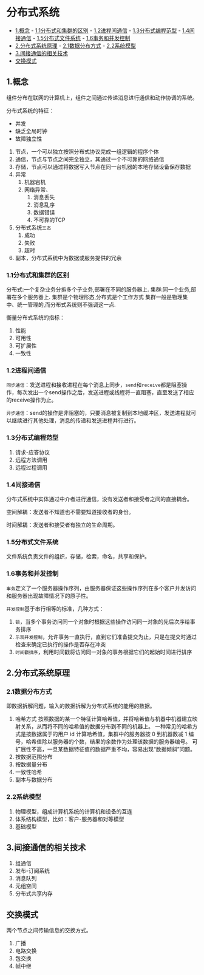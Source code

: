 # 分布式系统

<!-- vim-markdown-toc Marked -->

* [1.概念](#1.概念)
        - [1.1分布式和集群的区别](#1.1分布式和集群的区别)
        - [1.2进程间通信](#1.2进程间通信)
        - [1.3分布式编程范型](#1.3分布式编程范型)
        - [1.4间接通信](#1.4间接通信)
        - [1.5分布式文件系统](#1.5分布式文件系统)
        - [1.6事务和并发控制](#1.6事务和并发控制)
* [2.分布式系统原理](#2.分布式系统原理)
        - [2.1数据分布方式](#2.1数据分布方式)
        - [2.2系统模型](#2.2系统模型)
* [3.间接通信的相关技术](#3.间接通信的相关技术)
* [交换模式](#交换模式)

<!-- vim-markdown-toc -->

## 1.概念

组件分布在联网的计算机上，组件之间通过传递消息进行通信和动作协调的系统。

分布式系统的特征：

- 并发
- 缺乏全局时钟
- 故障独立性

1. 节点，一个可以独立按照分布式协议完成一组逻辑的程序个体
2. 通信，节点与节点之间完全独立，其通过一个不可靠的网络通信
3. 存储，节点可以通过将数据写入节点在同一台机器的本地存储设备保存数据
4. 异常
   1. 机器宕机
   2. 网络异常、
      1. 消息丢失
      2. 消息乱序
      3. 数据错误
      4. 不可靠的TCP
5. 分布式系统`三态`
   1. 成功
   2. 失败
   3. 超时
6. 副本，分布式系统中为数据或服务提供的冗余

### 1.1分布式和集群的区别

分布式:一个复杂业务分拆多个子业务,部署在不同的服务器上.
集群:同一个业务,部署在多个服务器上.
集群是个物理形态,分布式是个工作方式
集群一般是物理集中、统一管理的,而分布式系统则不强调这一点.

衡量分布式系统的指标：

1. 性能
2. 可用性
3. 可扩展性
4. 一致性

### 1.2进程间通信

`同步通信`：发送进程和接收进程在每个消息上同步，`send`和`receive`都是阻塞操作，每次发出一个send操作之后，发送进程或线程将一直阻塞，直至发送了相应的receive操作为止。

`异步通信`：send的操作是非阻塞的，只要消息被复制到本地缓冲区，发送进程就可以继续进行其他处理，消息的传递和发送进程并行进行。

### 1.3分布式编程范型

1. 请求-应答协议
2. 远程方法调用
3. 远程过程调用

### 1.4间接通信

分布式系统中实体通过中介者进行通信，没有发送者和接受者之间的直接耦合。

空间解耦：发送者不知道也不需要知道接收者的身份。

时间解耦：发送者和接受者有独立的生命周期。

### 1.5分布式文件系统

文件系统负责文件的组织，存储，检索，命名，共享和保护。

### 1.6事务和并发控制

`事务`定义了一个服务器操作序列，由服务器保证这些操作序列在多个客户并发访问和服务器出现故障情况下的原子性。

`并发控制`基于串行相等的标准，几种方式：

1. `锁`，当多个事务访问同一个对象时根据这些操作访问同一对象的先后次序给事务排序
2. `乐观并发控制`，允许事务一直执行，直到它们准备提交为止，只是在提交时通过检查来确定已执行的操作是否存在冲突
3. `时间戳排序`，利用时间戳将访问同一对象的事务根据它们的起始时间进行排序

## 2.分布式系统原理

### 2.1数据分布方式

即数据拆解问题，输入的数据拆解为分布式系统的能用的数据。

1. 哈希方式
   按照数据的某一个特征计算哈希值，并将哈希值与机器中机器建立映射关系，从而将不同的哈希值的数据分布到不同的机器上。
   一种常见的哈希方式是按数据属于的用户 id 计算哈希值，集群中的服务器按 0 到机器数减 1 编号，哈希值除以服务器的个数，结果的余数作为处理该数据的服务器编号。
   可扩展性不高，一旦某数据特征值的数据严重不均，容易出现“数据倾斜”问题。
2. 按数据范围分布
3. 按数据量分布
4. 一致性哈希
5. 副本与数据分布

### 2.2系统模型

1. 物理模型，组成计算机系统的计算机和设备的互连
2. 体系结构模型，比如：客户-服务器和对等模型
3. 基础模型

## 3.间接通信的相关技术

1. 组通信
2. 发布-订阅系统
3. 消息队列
4. 元组空间
5. 分布式共享内存

## 交换模式

两个节点之间传输信息的交换方式。

1. 广播
2. 电路交换
3. 包交换
4. 帧中继
